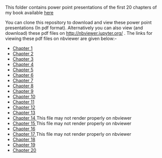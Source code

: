This folder contains power point presentations of the first 20 chapters of my book available [here](https://www.amazon.in/Books-Gupta-Biswas/s?rh=n%3A976389031%2Cp_27%3AGupta+Biswas "Link to Book on Amazon") 

You can clone this repository to download and view these power point presentations (In pdf format). Alternatively you can also view (and download) these pdf files on http://nbviewer.jupyter.org/ . The links for viewing these pdf files on nbviewer are given below:-



- [Chapter 1 ](https://nbviewer.jupyter.org/github/ag999git/Book-Python-Programming-Problem-Solving-Packages-and-Libraries/blob/master/PPT-notes-as-pdf/Ch-1.pdf)
- [Chapter 2 ](https://nbviewer.jupyter.org/github/ag999git/Book-Python-Programming-Problem-Solving-Packages-and-Libraries/blob/master/PPT-notes-as-pdf/Ch-2.pdf)
- [Chapter 3 ](https://nbviewer.jupyter.org/github/ag999git/Book-Python-Programming-Problem-Solving-Packages-and-Libraries/blob/master/PPT-notes-as-pdf/Ch-3.pdf)
- [Chapter 4 ](https://nbviewer.jupyter.org/github/ag999git/Book-Python-Programming-Problem-Solving-Packages-and-Libraries/blob/master/PPT-notes-as-pdf/Ch4-PPT.pdf)
- [Chapter 5 ](https://nbviewer.jupyter.org/github/ag999git/Book-Python-Programming-Problem-Solving-Packages-and-Libraries/blob/master/PPT-notes-as-pdf/Ch-5.pdf)
- [Chapter 6 ](https://nbviewer.jupyter.org/github/ag999git/Book-Python-Programming-Problem-Solving-Packages-and-Libraries/blob/master/PPT-notes-as-pdf/Ch-6.pdf)
- [Chapter 7 ](https://nbviewer.jupyter.org/github/ag999git/Book-Python-Programming-Problem-Solving-Packages-and-Libraries/blob/master/PPT-notes-as-pdf/Ch-7-Strings.pdf)
- [Chapter 8 ](https://nbviewer.jupyter.org/github/ag999git/Book-Python-Programming-Problem-Solving-Packages-and-Libraries/blob/master/PPT-notes-as-pdf/Ch-8-Lists.pdf)
- [Chapter 9 ](https://nbviewer.jupyter.org/github/ag999git/Book-Python-Programming-Problem-Solving-Packages-and-Libraries/blob/master/PPT-notes-as-pdf/Ch-9-Dictionaries.pdf)
- [Chapter 10 ](https://nbviewer.jupyter.org/github/ag999git/Book-Python-Programming-Problem-Solving-Packages-and-Libraries/blob/master/PPT-notes-as-pdf/Ch-10-Tuples.pdf)
- [Chapter 11 ](https://nbviewer.jupyter.org/github/ag999git/Book-Python-Programming-Problem-Solving-Packages-and-Libraries/blob/master/PPT-notes-as-pdf/Ch-11-Regular_Expressions.pdf)
- [Chapter 12 ](https://nbviewer.jupyter.org/github/ag999git/Book-Python-Programming-Problem-Solving-Packages-and-Libraries/blob/master/PPT-notes-as-pdf/Ch-12-Some_Additional_Advanced_Topics.pdf)
- [Chapter 13 ](https://nbviewer.jupyter.org/github/ag999git/Book-Python-Programming-Problem-Solving-Packages-and-Libraries/blob/master/PPT-notes-as-pdf/Ch-13-Object-Oriented-Programming.pdf)
- [Chapter 14 ](https://nbviewer.jupyter.org/github/ag999git/Book-Python-Programming-Problem-Solving-Packages-and-Libraries/blob/master/PPT-notes-as-pdf/Ch-14-InheritanceNamespace.pdf)  This file may not render properly on nbviewer
- [Chapter 15 ](https://nbviewer.jupyter.org/github/ag999git/Book-Python-Programming-Problem-Solving-Packages-and-Libraries/blob/master/PPT-notes-as-pdf/Ch-15-FileOperationsInPython.pdf) This file may not render properly on nbviewer
- [Chapter 16 ](https://nbviewer.jupyter.org/github/ag999git/Book-Python-Programming-Problem-Solving-Packages-and-Libraries/blob/master/PPT-notes-as-pdf/Ch-16-Python-Exceptions.pdf)
- [Chapter 17 ](https://nbviewer.jupyter.org/github/ag999git/Book-Python-Programming-Problem-Solving-Packages-and-Libraries/blob/master/PPT-notes-as-pdf/Ch-17LinearListManipulationStacksQueues.pdf) This file may not render properly on nbviewer
- [Chapter 18 ](https://nbviewer.jupyter.org/github/ag999git/Book-Python-Programming-Problem-Solving-Packages-and-Libraries/blob/master/PPT-notes-as-pdf/Ch-18-Numpy-Scipy.pdf)
- [Chapter 19 ](https://nbviewer.jupyter.org/github/ag999git/Book-Python-Programming-Problem-Solving-Packages-and-Libraries/blob/master/PPT-notes-as-pdf/Ch-19-Sympy.pdf)
- [Chapter 20 ](https://nbviewer.jupyter.org/github/ag999git/Book-Python-Programming-Problem-Solving-Packages-and-Libraries/blob/master/PPT-notes-as-pdf/Ch-20-pandas-Open-Source-Data-Analysis-and-Manipulation-Tool.pdf)
